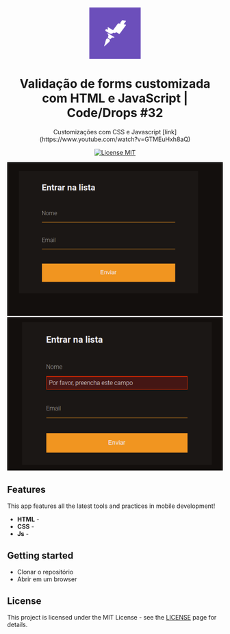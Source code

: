 
<h1 align="center">
<br>
  <img src="logo.png" alt="YOUR_PROJECT_NAME" width="120">
<br>
<br>
Validação de forms customizada com HTML e JavaScript | Code/Drops #32
</h1>

<p align="center">Customizações com CSS e Javascript [link](https://www.youtube.com/watch?v=GTMEuHxh8aQ)</p>

<p align="center">
  <a href="https://opensource.org/licenses/MIT">
    <img src="https://img.shields.io/badge/License-MIT-blue.svg" alt="License MIT">
  </a>
</p>

<p align="center">
    <img src="tela.png" alt="">
    <img src="tela1.png" alt="">
  </a>
</p>

## Features
[//]: # (Add the features of your project here:)
This app features all the latest tools and practices in mobile development!
-  **HTML** - 
-  **CSS** - 
-  **Js** - 

## Getting started

- Clonar o repositório 
- Abrir em um browser 


## License

This project is licensed under the MIT License - see the [LICENSE](https://opensource.org/licenses/MIT) page for details.
